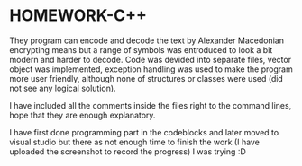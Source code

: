 # HOMEWORK-C++

They program can encode and decode the text by Alexander Macedonian encrypting means but a range of symbols was entroduced
to look a bit modern and harder to decode.
Code was devided into separate files, vector object was implemented, exception handling was used to make the program more
user friendly, although none of structures or classes were used (did not see any logical solution).

I have included all the comments inside the files right to the command lines, hope that they are enough explanatory.

I have first done programming part in the codeblocks and later moved to visual studio but there as not enough time to
finish the work (I have uploaded the screenshot to record the progress) I was trying :D
